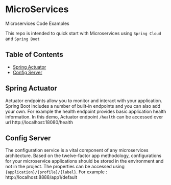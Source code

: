 # MicroServices
Microservices Code Examples

This repo is intended to quick start with Microservices using `Spring Cloud` and `Spring Boot`

## Table of Contents

   * [Spring Actuator](#spring-actuator)
   * [Config Server](#config-server) 


    
## Spring Actuator

Actuator endpoints allow you to monitor and interact with your application. Spring Boot includes a number of built-in endpoints and you can also add your own. For example the health endpoint provides basic application health information. In this demo, Actuator endpoint `/health` can be accessed over url http://localhost:18080/health
    
## Config Server

The configuration service is a vital component of any microservices architecture. Based on the twelve-factor app methodology, configurations for your microservice applications should be stored in the environment and not in the project. 
The properties can be accessed using `{application}/{profile}/{label}`. For example : http://localhost:8888/app1/default 
    
    
